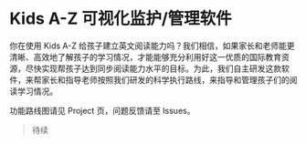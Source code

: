 # Kids A-Z 可视化监护/管理软件

你在使用 Kids A-Z 给孩子建立英文阅读能力吗？我们相信，如果家长和老师能更清晰、高效地了解孩子的学习情况，才能能够充分利用好这一优质的国际教育资源，尽快实现帮孩子达到同步阅读能力水平的目标。为此，我们自主研发这款软件，来帮家长和指导老师按照我们研发的科学执行路线，来指导和管理孩子们的阅读学习情况。

功能路线图请见 Project 页，问题反馈请至 Issues。

> 待续
